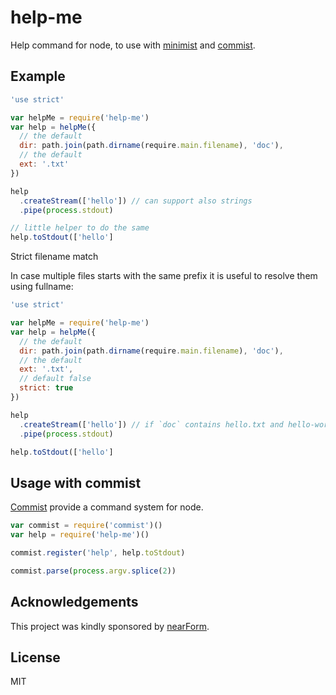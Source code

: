 help-me
=======

Help command for node, to use with [minimist](http://npm.im/minimist) and [commist](http://npm.im/commist).

Example
-------

```js
'use strict'

var helpMe = require('help-me')
var help = helpMe({
  // the default
  dir: path.join(path.dirname(require.main.filename), 'doc'),
  // the default
  ext: '.txt'
})

help
  .createStream(['hello']) // can support also strings
  .pipe(process.stdout)

// little helper to do the same
help.toStdout(['hello']
```

Strict filename match

In case multiple files starts with the same prefix it is useful to resolve them 
using fullname:

```js
'use strict'

var helpMe = require('help-me')
var help = helpMe({
  // the default
  dir: path.join(path.dirname(require.main.filename), 'doc'),
  // the default
  ext: '.txt',
  // default false
  strict: true
})

help
  .createStream(['hello']) // if `doc` contains hello.txt and hello-world.txt only hello.txt will be matched
  .pipe(process.stdout)

help.toStdout(['hello']
```

Usage with commist
------------------

[Commist](http://npm.im/commist) provide a command system for node.

```js
var commist = require('commist')()
var help = require('help-me')()

commist.register('help', help.toStdout)

commist.parse(process.argv.splice(2))
```

Acknowledgements
----------------

This project was kindly sponsored by [nearForm](http://nearform.com).

License
-------

MIT
